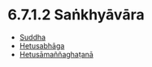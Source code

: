 

# 6.7.1.2 Saṅkhyāvāra

* [Suddha](6.7.1.2/Suddha.md)
* [Hetusabhāga](6.7.1.2/Hetusabhaga.md)
* [Hetusāmaññaghaṭanā](6.7.1.2/Hetusamannaghatana.md)



